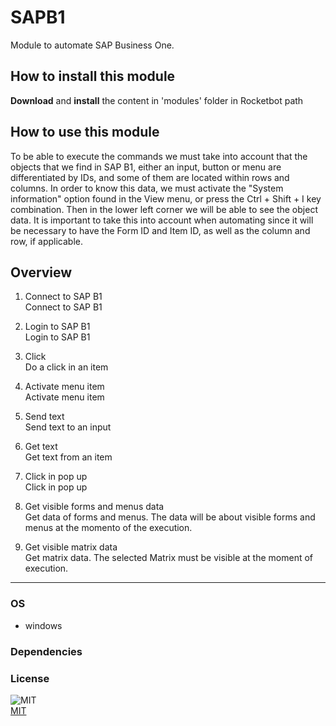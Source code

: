 



# SAPB1
  
Module to automate SAP Business One.  

## How to install this module
  
__Download__ and __install__ the content in 'modules' folder in Rocketbot path  

## How to use this module

To be able to execute the commands we must take into account that the objects that we find in SAP B1, either an input, button or menu are differentiated by IDs, and some of them are located within rows and columns. In order to know this data, we must activate the "System information" option found in the View menu, or press the Ctrl + Shift + I key combination. Then in the lower left corner we will be able to see the object data. It is important to take this into account when automating since it will be necessary to have the Form ID and Item ID, as well as the column and row, if applicable.

## Overview

1. Connect to SAP B1  
Connect to SAP B1

2. Login to SAP B1  
Login to SAP B1

3. Click  
Do a click in an item

4. Activate menu item  
Activate menu item

5. Send text  
Send text to an input

6. Get text  
Get text from an item

7. Click in pop up  
Click in pop up

8. Get visible forms and menus data  
Get data of forms and menus. The data will be about visible forms and menus at the momento of the execution.

9. Get visible matrix data  
Get matrix data. The selected Matrix must be visible at the moment of execution.  




----
### OS

- windows

### Dependencies

### License
  
![MIT](https://camo.githubusercontent.com/107590fac8cbd65071396bb4d04040f76cde5bde/687474703a2f2f696d672e736869656c64732e696f2f3a6c6963656e73652d6d69742d626c75652e7376673f7374796c653d666c61742d737175617265)  
[MIT](http://opensource.org/licenses/mit-license.ph)